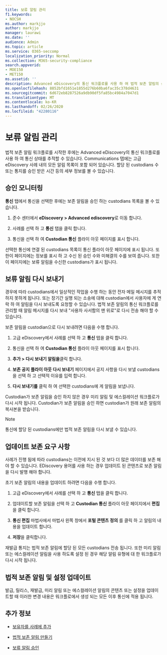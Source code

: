 ```yaml
---
title: 보류 알림 관리
f1.keywords:
- NOCSH
ms.author: markjjo
author: markjjo
manager: laurawi
ms.date: ''
audience: Admin
ms.topic: article
ms.service: O365-seccomp
localization_priority: Normal
ms.collection: M365-security-compliance
search.appverid:
- MOE150
- MET150
ms.assetid: ''
description: Advanced eDiscovery의 통신 워크플로를 사용 하 여 법적 보존 알림의 상태를 추적 하 고, 필요한 경우 업데이트를 다시 보냅니다.
ms.openlocfilehash: 8852bfd1651e1855d276b60ba6fac35c378d4631
ms.sourcegitcommit: 6d672eb8287526a9db90df5fa85bc4984a7047d1
ms.translationtype: MT
ms.contentlocale: ko-KR
ms.lasthandoff: 02/26/2020
ms.locfileid: "42280116"
---
```

# <a name="manage-hold-notifications"></a>보류 알림 관리

법적 보존 알림 워크플로를 시작한 후에는 Advanced eDiscovery의 통신 워크플로를 사용 하 여 통신 상태를 추적할 수 있습니다. Communications 탭에는 고급 eDiscovery 사례 내의 모든 알림 목록이 포함 되어 있습니다. 할당 된 custodians 수 또는 통지를 승인 받은 시간 등의 세부 정보를 볼 수 있습니다.

## <a name="monitor-acknowledgments"></a>승인 모니터링

**통신** 탭에서 통신을 선택한 후에는 보존 알림을 승인 하는 custodians 목록을 볼 수 있습니다. 

1. 준수 센터에서 **eDiscovery > Advanced ediscovery**로 이동 합니다.

2. 사례를 선택 하 고 **통신** 탭을 클릭 합니다.

3. 통신을 선택 하 여 **Custodian 통신** 플라이 아웃 페이지를 표시 합니다.

선택한 통신에 연결 된 custodians 목록이 통신 플라이 아웃 페이지에 표시 됩니다. 또한이 페이지에는 정보를 표시 하 고 수신 된 승인 수와 미해결의 수를 보여 줍니다. 또한이 페이지에는 보류 알림을 수신한 custodians가 표시 됩니다.

## <a name="re-send-a-hold-notice"></a>보류 알림 다시 보내기

경우에 따라 custodians에서 일상적인 작업을 수행 하는 동안 전자 메일 메시지를 추적 하지 못하게 됩니다. 또는 장기간 실행 되는 소송에 대해 custodian에서 사용자에 게 연락 하 여 알림을 다시 보내도록 요청할 수 있습니다. 법적 보존 알림의 통신 워크플로를 관리할 때 알림 메시지를 다시 보내 "사용자 사서함의 맨 위로"로 다시 전송 해야 할 수 있습니다.

보존 알림을 custodian으로 다시 보내려면 다음을 수행 합니다.

1. 고급 eDiscovery에서 사례를 선택 하 고 **통신** 탭을 클릭 합니다.

2. 통신을 선택 하 여 **Custodian 통신** 플라이 아웃 페이지를 표시 합니다.

3. **추가 > 다시 보내기 알림을**클릭 합니다.

4. **보존 공지 플라이 아웃 다시 보내기** 페이지에서 공지 사항을 다시 보낼 custodians을 선택 하 고 선택적 이유를 입력 합니다.

5. **다시 보내기를** 클릭 하 여 선택한 custodians에 게 알림을 보냅니다.

Custodian가 보존 알림을 승인 하지 않은 경우 미리 알림 및 에스컬레이션 워크플로가 다시 시작 됩니다. Custodian가 보존 알림을 승인 하면 custodian가 원래 보존 알림의 복사본을 받습니다.

> [!NOTE]
> 통신에 할당 된 custodians에만 법적 보존 알림을 다시 보낼 수 있습니다. 

## <a name="update-preservation-requirements"></a>업데이트 보존 요구 사항
  
사례가 진행 됨에 따라 custodians는 이전에 지시 된 것 보다 더 많은 데이터를 보존 해야 할 수 있습니다. EDiscovery 용어를 사용 하는 경우 업데이트 된 콘텐츠로 보존 알림을 다시 발행 해야 합니다.

초기 보존 알림의 내용을 업데이트 하려면 다음을 수행 합니다.

1. 고급 eDiscovery에서 사례를 선택 하 고 **통신** 탭을 클릭 합니다.

2. 업데이트할 보존 알림을 선택 하 고 **Custodian 통신** 플라이 아웃 페이지에서 **편집** 을 클릭 합니다.

3. **통신 편집** 마법사에서 마법사 왼쪽 창에서 **포털 콘텐츠 정의** 를 클릭 하 고 알림의 내용을 업데이트 합니다.

4. **저장**을 클릭합니다.

재발급 통지는 법적 보존 알림에 할당 된 모든 custodians 전송 됩니다. 또한 미리 알림 또는 에스컬레이션 알림을 사용 하도록 설정 된 경우 해당 알림 유형에 대 한 워크플로가 다시 시작 됩니다.

## <a name="update-legal-hold-notifications-and-settings"></a>법적 보존 알림 및 설정 업데이트

발급, 릴리스, 재발급, 미리 알림 또는 에스컬레이션 알림의 콘텐츠 또는 설정을 업데이트할 때 이러한 변경 내용은 워크플로에서 생성 되는 모든 이후 통신에 적용 됩니다.

## <a name="more-information"></a>추가 정보

- [보유자를 사례에 추가](add-custodians-to-case.md)

- [법적 보존 알림 만들기](create-hold-notification.md)

- [보류 알림 승인](acknowledge-hold-notification.md)
